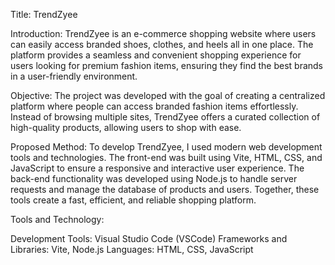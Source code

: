Title: TrendZyee

Introduction:
TrendZyee is an e-commerce shopping website where users can easily access branded shoes, clothes, and heels all in one place. The platform provides a seamless and convenient shopping experience for users looking for premium fashion items, ensuring they find the best brands in a user-friendly environment.

Objective:
The project was developed with the goal of creating a centralized platform where people can access branded fashion items effortlessly. Instead of browsing multiple sites, TrendZyee offers a curated collection of high-quality products, allowing users to shop with ease.

Proposed Method:
To develop TrendZyee, I used modern web development tools and technologies. The front-end was built using Vite, HTML, CSS, and JavaScript to ensure a responsive and interactive user experience. The back-end functionality was developed using Node.js to handle server requests and manage the database of products and users. Together, these tools create a fast, efficient, and reliable shopping platform.

Tools and Technology:

Development Tools: Visual Studio Code (VSCode)
Frameworks and Libraries: Vite, Node.js
Languages: HTML, CSS, JavaScript
